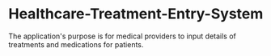 # Healthcare-Treatment-Entry-System
The application's purpose is for medical providers to input details of treatments and medications for patients.



